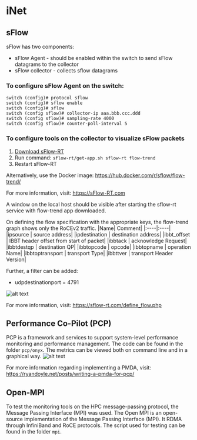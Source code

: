 # iNet
## sFlow
sFlow has two components: 
- sFlow Agent - should be enabled within the switch to send sFlow datagrams to the collector
- sFlow collector - collects sflow datagrams

### To configure sFlow Agent on the switch:
```
switch (config)# protocol sflow
switch (config)# sflow enable
switch (config)# sflow
switch (config sflow)# collector-ip aaa.bbb.ccc.ddd
switch (config sflow)# sampling-rate 4000
switch (config sflow)# counter-poll-interval 5
```
### To configure tools on the collector to visualize sFlow packets

1. [Download sFlow-RT](https://sflow-rt.com/download.php)
2. Run command: `sflow-rt/get-app.sh sflow-rt flow-trend`
3. Restart sFlow-RT

Alternatively, use the Docker image:
https://hub.docker.com/r/sflow/flow-trend/

For more information, visit:
https://sFlow-RT.com

A window on the local host should be visible after starting the sflow-rt service with flow-trend app downloaded.

On defining the flow specification with the appropriate keys, the flow-trend graph shows only the RoCEv2 traffic.
|Name| Comment|
|:----|:----|
|ipsource | source address|
|ipdestination | destination address|
|ibbt_offset | IBBT header offset from start of packet|
|ibbtack | acknowledge Request|
|ibbtdestqp | destination QP|
|ibbtopcode | opcode|
|ibbtopname | operation Name|
|ibbtoptransport | transport Type|
|ibbttver | transport Header Version|


Further, a filter can be added:
- udpdestinationport = 4791

![alt text](https://github.com/niks16/iNet/blob/main/screenshots/sflow_RDMA_WRITE.png?raw=true)

For more information, visit: 
https://sflow-rt.com/define_flow.php

## Performance Co-Pilot (PCP)
PCP is a framework and services to support system-level performance monitoring and performance management. The code can be found in the folder `pcp/onyx`. The metrics can be viewed both on command line and in a graphical way.
![alt text](https://github.com/niks16/iNet/blob/main/screenshots/pcp.png?raw=true)

For more information regarding implementing a PMDA, visit: https://ryandoyle.net/posts/writing-a-pmda-for-pcp/

## Open-MPI
To test the monitoring tools on the HPC message-passing protocol, the Message Passing Interface (MPI) was used. The Open MPI is an open-source implementation of the Message Passing Interface (MPI). It RDMA through InfiniBand and RoCE protocols. The script used for testing can be found in the folder `mpi`.
